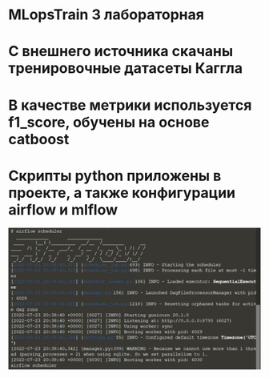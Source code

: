 # MLopsTrain 3 лабораторная

# С внешнего источника скачаны тренировочные датасеты Каггла

# В качестве метрики используется f1_score, обучены на основе catboost

# Скрипты python приложены в проекте, а также конфигурации airflow и mlflow
![Airflow output](https://github.com/Elvina8/lab3/raw/main/exmpl.png)
